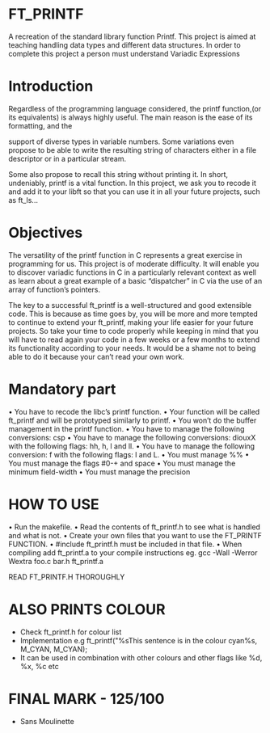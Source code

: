 # FT_PRINTF
A recreation of the standard library function Printf. This project is aimed at teaching handling data types and different data structures. In order to complete this project a person must understand Variadic Expressions

# Introduction
Regardless of the programming language considered, the printf function,(or its equivalents) is always highly useful. The main reason is the ease of its formatting, and the

support of diverse types in variable numbers. Some variations even propose to be able to
write the resulting string of characters either in a file descriptor or in a particular stream.

Some also propose to recall this string without printing it. In short, undeniably, printf
is a vital function. In this project, we ask you to recode it and add it to your libft so
that you can use it in all your future projects, such as ft_ls...

# Objectives
The versatility of the printf function in C represents a great exercise in programming for
us. This project is of moderate difficulty. It will enable you to discover variadic functions
in C in a particularly relevant context as well as learn about a great example of a basic
“dispatcher” in C via the use of an array of function’s pointers.

The key to a successful ft_printf is a well-structured and good extensible code. This
is because as time goes by, you will be more and more tempted to continue to extend
your ft_printf, making your life easier for your future projects. So take your time to
code properly while keeping in mind that you will have to read again your code in a few
weeks or a few months to extend its functionality according to your needs. It would be a
shame not to being able to do it because your can’t read your own work.

# Mandatory part
• You have to recode the libc’s printf function.
• Your function will be called ft_printf and will be prototyped similarly to printf.
• You won’t do the buffer management in the printf function.
• You have to manage the following conversions: csp
• You have to manage the following conversions: diouxX with the following flags: hh,
h, l and ll.
• You have to manage the following conversion: f with the following flags: l and L.
• You must manage %%
• You must manage the flags #0-+ and space
• You must manage the minimum field-width
• You must manage the precision

# HOW TO USE

• Run the makefile.
• Read the contents of ft_printf.h to see what is handled and what is not.
• Create your own files that you want to use the FT_PRINTF FUNCTION.
• #include ft_printf.h must be included in that file.
• When compiling add ft_printf.a to your compile instructions eg. gcc -Wall -Werror Wextra foo.c bar.h ft_printf.a

READ FT_PRINTF.H THOROUGHLY

# ALSO PRINTS COLOUR
* Check ft_printf.h for colour list
* Implementation e.g ft_printf("%sThis sentence is in the colour cyan%s, M_CYAN, M_CYAN);
* It can be used in combination with other colours and other flags like %d, %x, %c etc

# FINAL MARK - 125/100

* Sans Moulinette